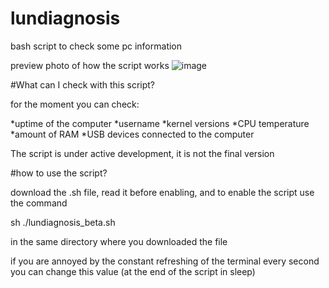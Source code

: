 # lundiagnosis
bash script to check some pc information 

preview photo of how the script works
![image](https://github.com/user-attachments/assets/97e66980-97ad-41ca-b7ad-3326dc15fea9)

#What can I check with this script?

for the moment you can check:

*uptime of the computer
*username
*kernel versions
*CPU temperature
*amount of RAM
*USB devices connected to the computer

The script is under active development, it is not the final version

#how to use the script?

download the .sh file, read it before enabling, and to enable the script use the command

sh ./lundiagnosis_beta.sh 

in the same directory where you downloaded the file

if you are annoyed by the constant refreshing of the terminal every second you can change this value (at the end of the script in sleep)

